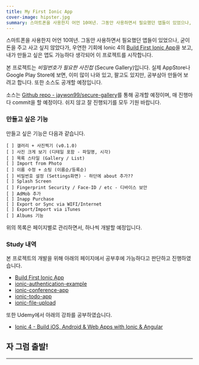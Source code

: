 ```yaml
---
title: My First Ionic App
cover-image: hipster.jpg
summary: 스마트폰을 사용한지 어언 10여년. 그동안 사용하면서 필요했던 앱들이 있었으나, 굳이 돈을 주고 사고 싶지 않았다가, 우연한 기회에 Ionic 4의 [Build First Ionic App]을 보고, 내가 만들고 싶은 앱도 가능하다 생각되어 이 프로젝트를 시작합니다.  
---
```


스마트폰을 사용한지 어언 10여년. 그동안 사용하면서 필요했던 앱들이 있었으나, 굳이 돈을 주고 사고 싶지 않았다가, 우연한 기회에 Ionic 4의 [Build First Ionic App](https://ionicframework.com/docs/angular/your-first-app)을 보고, 내가 만들고 싶은 앱도 가능하다 생각되어 이 프로젝트를 시작합니다.

본 프로젝트는 *비밀번호가 필요한 사진첩* (Secure Gallery)입니다. 실제 AppStore나 Google Play Store에 보면, 이미 많이 나와 있고, 팔고도 있지만, 공부삼아 만들어 보려고 합니다. 또한 소스도 공개할 예정입니다.

소스는 [Github repo - jaywon99/secure-gallery](https://github.com/jaywon99/secure-gallery.git)를 통해 공개할 예정이며, 매 진행마다 commit을 할 예정이다. 쉬지 않고 잘 진행되기를 모두 기원 바랍니다.

### 만들고 싶은 기능
만들고 싶은 기능은 다음과 같습니다.

```
[ ] 갤러리 + 사진찍기 (v0.1.0)
[ ] 사진 크게 보기 (디테일 포함 - 파일명, 시각)
[ ] 목록 스타일 (Gallery / List)
[ ] Import from Photo
[ ] 이름 수정 + 소팅 (이름순/등록순)
[ ] 비밀번호 설정 (Settings화면) - 하단에 about 추가??
[ ] Splash Screen
[ ] Fingerprint Security / Face-ID / etc - 디바이스 보안
[ ] AdMob 추가
[ ] Inapp Purchase
[ ] Export or Sync via WIFI/Internet
[ ] Export/Import via iTunes
[ ] Albums 기능
```

위의 목록은 페이지별로 관리하면서, 하나씩 개발할 예정입니다.

### Study 내역

본 프로젝트의 개발을 위해 아래의 페이지에서 공부후에 가능하다고 판단하고 진행하였습니다.

* [Build First Ionic App](https://ionicframework.com/docs/angular/your-first-app)
* [ionic-authentication-example](https://github.com/techiediaries/ionic-authentication-example.git)
* [ionic-conference-app](https://github.com/ionic-team/ionic-conference-app)
* [ionic-todo-app](https://github.com/techiediaries/ionic-todo-app)
* [ionic-file-upload](https://github.com/techiediaries/ionic-file-upload)

또한 Udemy에서 아래의 강좌를 공부하였습니다.

* [Ionic 4 - Build iOS, Android & Web Apps with Ionic & Angular](https://www.udemy.com/ionic-2-the-practical-guide-to-building-ios-android-apps/)

## 자 그럼 출발!

- - -
